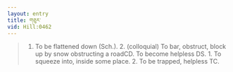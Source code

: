 ```yaml
---
layout: entry
title: གཅུར་
vid: Hill:0462
---
```

> 1. To be flattened down (Sch.). 2. (colloquial) To bar, obstruct, block up by snow obstructing a roadCD. To become helpless DS. 1. To squeeze into, inside some place. 2. To be trapped, helpless TC.
